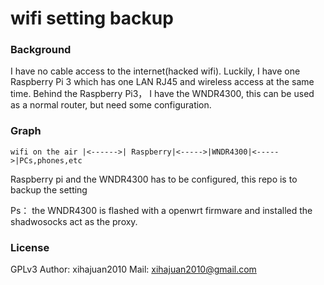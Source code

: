 # wifi setting backup

### Background
I have no cable access to the internet(hacked wifi).
Luckily, I have one Raspberry Pi 3 which  has one LAN RJ45 and wireless access at the same time. 
Behind the Raspberry Pi3， I have the WNDR4300, this can be used as a normal router, but need some configuration.

### Graph
```
wifi on the air |<------>| Raspberry|<----->|WNDR4300|<----->|PCs,phones,etc
```
Raspberry pi and the WNDR4300 has to be configured, this repo is to backup the setting 

Ps： the WNDR4300 is flashed with a openwrt firmware and installed the shadwosocks act as the proxy.

### License 
GPLv3
Author: xihajuan2010
Mail: xihajuan2010@gmail.com

